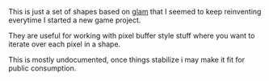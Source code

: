 This is just a set of shapes based on [glam](https://github.com/bitshifter/glam-rs) that I seemed to keep reinventing everytime I started a new game project.

They are useful for working with pixel buffer style stuff where you want to iterate over each pixel in a shape.

This is mostly undocumented, once things stabilize i may make it fit for public consumption.